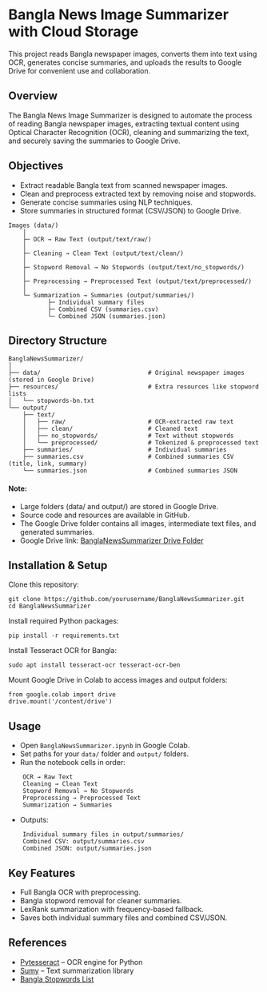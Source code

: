# Bangla News Image Summarizer with Cloud Storage
This project reads Bangla newspaper images, converts them into text using OCR, generates concise summaries, and uploads the results to Google Drive for convenient use and collaboration.

## Overview

The Bangla News Image Summarizer is designed to automate the process of reading Bangla newspaper images, extracting textual content using Optical Character Recognition (OCR), cleaning and summarizing the text, and securely saving the summaries to Google Drive.

## Objectives

- Extract readable Bangla text from scanned newspaper images.
- Clean and preprocess extracted text by removing noise and stopwords.
- Generate concise summaries using NLP techniques.
- Store summaries in structured format (CSV/JSON) to Google Drive.

```text
Images (data/) 
    │
    ├─ OCR → Raw Text (output/text/raw/)
    │
    ├─ Cleaning → Clean Text (output/text/clean/)
    │
    ├─ Stopword Removal → No Stopwords (output/text/no_stopwords/)
    │
    ├─ Preprocessing → Preprocessed Text (output/text/preprocessed/)
    │
    └─ Summarization → Summaries (output/summaries/)
           ├─ Individual summary files
           ├─ Combined CSV (summaries.csv)
           └─ Combined JSON (summaries.json)
```

## Directory Structure 

```
BanglaNewsSummarizer/
│
├── data/                              # Original newspaper images (stored in Google Drive)
├── resources/                         # Extra resources like stopword lists
│   └── stopwords-bn.txt
└── output/
    ├── text/
    │   ├── raw/                       # OCR-extracted raw text
    │   ├── clean/                     # Cleaned text
    │   ├── no_stopwords/              # Text without stopwords
    │   └── preprocessed/              # Tokenized & preprocessed text
    ├── summaries/                     # Individual summaries
    ├── summaries.csv                  # Combined summaries CSV (title, link, summary)
    └── summaries.json                 # Combined summaries JSON
```
#### Note:
- Large folders (data/ and output/) are stored in Google Drive.
- Source code and resources are available in GitHub.
- The Google Drive folder contains all images, intermediate text files, and generated summaries.
- Google Drive link: [BanglaNewsSummarizer Drive Folder](https://drive.google.com/drive/folders/1o30kg-7ezd8IYRyrzHp1K1-tHjp7ZKGA?usp=sharing)

## Installation & Setup

Clone this repository:
```
git clone https://github.com/yourusername/BanglaNewsSummarizer.git
cd BanglaNewsSummarizer
```
Install required Python packages:
```
pip install -r requirements.txt
```
Install Tesseract OCR for Bangla:
```
sudo apt install tesseract-ocr tesseract-ocr-ben
```
Mount Google Drive in Colab to access images and output folders:
```
from google.colab import drive
drive.mount('/content/drive')
```
## Usage

- Open ``BanglaNewsSummarizer.ipynb`` in Google Colab.
- Set paths for your ``data/`` folder and ``output/`` folders.
- Run the notebook cells in order:
```
    OCR → Raw Text
    Cleaning → Clean Text
    Stopword Removal → No Stopwords
    Preprocessing → Preprocessed Text
    Summarization → Summaries
```
- Outputs:
```
    Individual summary files in output/summaries/
    Combined CSV: output/summaries.csv
    Combined JSON: output/summaries.json
```

## Key Features
- Full Bangla OCR with preprocessing.
- Bangla stopword removal for cleaner summaries.
- LexRank summarization with frequency-based fallback.
- Saves both individual summary files and combined CSV/JSON.

## References

- [Pytesseract](https://pypi.org/project/pytesseract/) – OCR engine for Python
- [Sumy](https://pypi.org/project/sumy/) – Text summarization library
- [Bangla Stopwords List](https://github.com/stopwords-iso/stopwords-bn/blob/master/stopwords-bn.txt)
